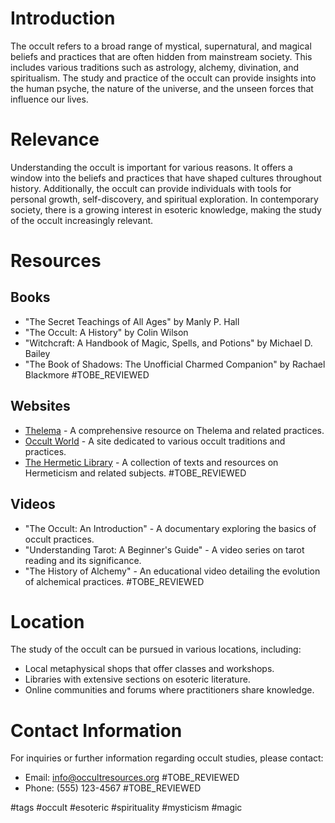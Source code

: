 # Introduction
The occult refers to a broad range of mystical, supernatural, and magical beliefs and practices that are often hidden from mainstream society. This includes various traditions such as astrology, alchemy, divination, and spiritualism. The study and practice of the occult can provide insights into the human psyche, the nature of the universe, and the unseen forces that influence our lives.

# Relevance
Understanding the occult is important for various reasons. It offers a window into the beliefs and practices that have shaped cultures throughout history. Additionally, the occult can provide individuals with tools for personal growth, self-discovery, and spiritual exploration. In contemporary society, there is a growing interest in esoteric knowledge, making the study of the occult increasingly relevant.

# Resources

## Books
- "The Secret Teachings of All Ages" by Manly P. Hall
- "The Occult: A History" by Colin Wilson
- "Witchcraft: A Handbook of Magic, Spells, and Potions" by Michael D. Bailey
- "The Book of Shadows: The Unofficial Charmed Companion" by Rachael Blackmore #TOBE_REVIEWED

## Websites
- [Thelema](https://www.thelema.org) - A comprehensive resource on Thelema and related practices.
- [Occult World](https://www.occultworld.com) - A site dedicated to various occult traditions and practices.
- [The Hermetic Library](https://www.hermetic.com) - A collection of texts and resources on Hermeticism and related subjects. #TOBE_REVIEWED

## Videos
- "The Occult: An Introduction" - A documentary exploring the basics of occult practices.
- "Understanding Tarot: A Beginner's Guide" - A video series on tarot reading and its significance.
- "The History of Alchemy" - An educational video detailing the evolution of alchemical practices. #TOBE_REVIEWED

# Location
The study of the occult can be pursued in various locations, including:
- Local metaphysical shops that offer classes and workshops.
- Libraries with extensive sections on esoteric literature.
- Online communities and forums where practitioners share knowledge.

# Contact Information
For inquiries or further information regarding occult studies, please contact:
- Email: info@occultresources.org #TOBE_REVIEWED
- Phone: (555) 123-4567 #TOBE_REVIEWED

#tags 
#occult #esoteric #spirituality #mysticism #magic
